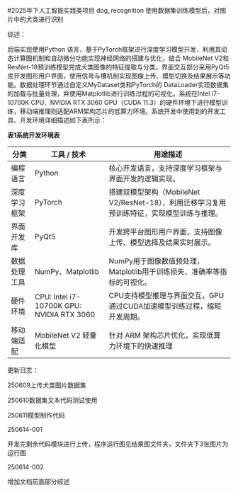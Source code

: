
#2025年下人工智能实践类项目 dog_recognition
使用数据集训练模型后，对图片中的犬类进行识别

综述：

后端实现使用Python 语言，基于PyTorch框架进行深度学习模型开发，利用其动态计算图机制和自动微分功能实现神经网络的搭建与优化，结合 MobileNet V2和ResNet-18预训练模型完成犬类图像的特征提取与分类。界面交互部分采用PyQt5库开发图形用户界面，使用信号与槽机制实现图像上传、模型切换及结果展示等功能。数据处理环节通过自定义MyDataset类和PyTorch的 DataLoader实现数据集的加载与批量处理，并使用Matplotlib进行训练过程的可视化。系统在Intel i7-10700K CPU、NVIDIA RTX 3060 GPU（CUDA 11.3）的硬件环境下进行模型训练，移动端推理则适配ARM架构芯片的低算力环境。系统开发中使用到的开发工具、开发环境详细描述如下表所示：

**表1系统开发环境表**

| 分类         | 工具 / 技术                               | 用途描述                                                     |
| ------------ | ----------------------------------------- | ------------------------------------------------------------ |
| 编程语言     | Python                                    | 核心开发语言，支持深度学习框架与界面开发的逻辑实现。         |
| 深度学习框架 | PyTorch                                   | 搭建双模型架构（MobileNet V2/ResNet-18），利用迁移学习复用预训练特征，实现模型训练与推理。 |
| 界面开发库   | PyQt5                                     | 开发跨平台图形用户界面，支持图像上传、模型选择及结果实时展示。 |
| 数据处理工具 | NumPy、Matplotlib                         | NumPy用于图像数值预处理，Matplotlib用于训练损失、准确率等指标的可视化。 |
| 硬件环境     | CPU: Intel i7-10700K GPU: NVIDIA RTX 3060 | CPU支持模型推理与界面交互，GPU通过CUDA加速模型训练过程，缩短开发周期。 |
| 移动端适配   | MobileNet V2 轻量化模型                   | 针对 ARM 架构芯片优化，实现低算力环境下的快速推理            |

更新日志：

250609上传犬类图片数据集

250610数据集文本代码测试使用

250611模型制作代码

250614-001

开发完剩余代码模块进行上传，程序运行图见结果图文件夹，文件夹下3张图片为运行图

250614-002

增加文档前面部分综述





